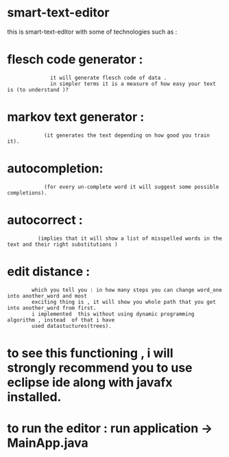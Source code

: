 # smart-text-editor
this is smart-text-editor with some of technologies such as :
 

# flesch code generator : 
                  it will generate flesch code of data .
                  in simpler terms it is a measure of how easy your text is (to understand )? 
#  markov text generator :
                (it generates the text depending on how good you train it).   

# autocompletion:
                (for every un-complete word it will suggest some possible completions).
 
# autocorrect :
              (implies that it will show a list of misspelled words in the text and their right substitutions )
# edit distance :
            which you tell you : in how many steps you can change word_one into another_word and most 
            exciting thing is , it will show you whole path that you get into another_word from first.
            i implemented  this without using dynamic programming algorithm , instead  of that i have 
            used datastuctures(trees).

# to see this functioning , i will strongly recommend you to use eclipse ide along with javafx installed.

# to run the editor : run application -> MainApp.java
